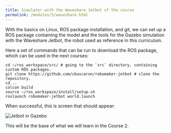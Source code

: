 ```yaml
---
title: Simulator with the Waveshare Jetbot of the course
permalink: /modules/5/waveshare.html
---
```


With the basics on Linux, ROS package installation, and git, we can set up a ROS package containing the model and the tools for the Gazebo simulation with the Waveshare Jetbot, the robot used as reference in this curriculum.

Here a set of commands that can be run to download the ROS package, which can be used in the next courses:

    cd ~/ros_workspace/src/ # going to the `src` directory, containing custom ROS packages.
    git clone https://github.com/cbuscaron/robomaker-jetbot # clone the repository.
    cd ..
    colcon build
    source ~/ros_workspace/install/setup.sh
    roslaunch robomaker-jetbot world.launch

When successful, this is screen that should appear:

![Jetbot in Gazebo](/img/jetbot.png)

This will be the base of what we will learn in the Course 2.



